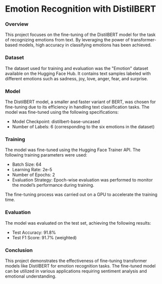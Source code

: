 # Emotion Recognition with DistilBERT

### Overview

This project focuses on the fine-tuning of the DistilBERT model for the task of recognizing emotions from text. By leveraging the power of transformer-based models, high accuracy in classifying emotions has been achieved.

### Dataset

The dataset used for training and evaluation was the "Emotion" dataset available on the Hugging Face Hub. It contains text samples labeled with different emotions such as sadness, joy, love, anger, fear, and surprise.

### Model

The DistilBERT model, a smaller and faster variant of BERT, was chosen for fine-tuning due to its efficiency in handling text classification tasks. The model was fine-tuned using the following specifications:

- Model Checkpoint: distilbert-base-uncased
- Number of Labels: 6 (corresponding to the six emotions in the dataset)

### Training

The model was fine-tuned using the Hugging Face Trainer API. The following training parameters were used:
- Batch Size: 64
- Learning Rate: 2e-5
- Number of Epochs: 2
- Evaluation Strategy: Epoch-wise evaluation was performed to monitor the model’s performance during training.

The fine-tuning process was carried out on a GPU to accelerate the training time.

### Evaluation

The model was evaluated on the test set, achieving the following results:
- Test Accuracy: 91.8%
- Test F1 Score: 91.7% (weighted)

### Conclusion

This project demonstrates the effectiveness of fine-tuning transformer models like DistilBERT for emotion recognition tasks. The fine-tuned model can be utilized in various applications requiring sentiment analysis and emotional understanding.
  
